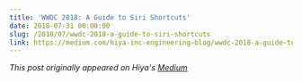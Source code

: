 ```yaml
---
title: 'WWDC 2018: A Guide to Siri Shortcuts'
date: 2018-07-31 00:00:00
slug: /2018/07/wwdc-2018-a-guide-to-siri-shortcuts
link: https://medium.com/hiya-inc-engineering-blog/wwdc-2018-a-guide-to-siri-shortcuts-9b6ee8f00f4
---
```


*This post originally appeared on Hiya's [Medium](https://medium.com/hiya-inc-engineering-blog/wwdc-2018-a-guide-to-siri-shortcuts-9b6ee8f00f4)*
